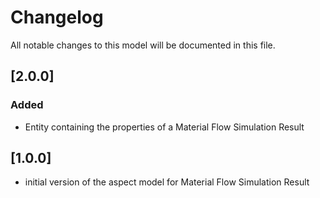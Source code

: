 # Changelog

All notable changes to this model will be documented in this file.

## [2.0.0]

### Added

- Entity containing the properties of a Material Flow Simulation Result

## [1.0.0]

- initial version of the aspect model for Material Flow Simulation Result
